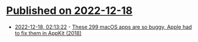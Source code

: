 # [Published on 2022-12-18](index.md)

* [2022-12-18, 02:13:22](https://news.ycombinator.com/item?id=34034413) - [These 299 macOS apps are so buggy, Apple had to fix them in AppKit (2018)](https://worthdoingbadly.com/appkitcompat/)
